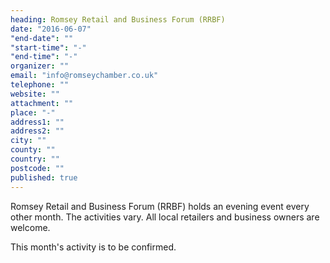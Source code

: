 ```yaml
---
heading: Romsey Retail and Business Forum (RRBF)
date: "2016-06-07"
"end-date": ""
"start-time": "-"
"end-time": "-"
organizer: ""
email: "info@romseychamber.co.uk"
telephone: ""
website: ""
attachment: ""
place: "-"
address1: ""
address2: ""
city: ""
county: ""
country: ""
postcode: ""
published: true
---
```



Romsey Retail and Business Forum (RRBF) holds an evening event every other month. The activities vary. All local retailers and business owners are welcome.

This month's activity is to be confirmed.
